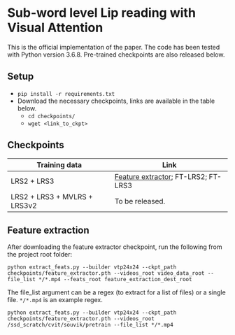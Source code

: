 # Sub-word level Lip reading with Visual Attention

This is the official implementation of the paper. The code has been tested with Python version 3.6.8. Pre-trained checkpoints are also released below. 

## Setup
- `pip install -r requirements.txt`
- Download the necessary checkpoints, links are available in the table below.
  - `cd checkpoints/`
  - `wget <link_to_ckpt>`

## Checkpoints

|Training data|Link                         |
|-------------------------------|-----------------------------|
|LRS2 + LRS3|[Feature extractor](https://www.robots.ox.ac.uk/~vgg/research/vtp-for-lip-reading/checkpoints/public_train_data/feature_extractor.pth); FT-LRS2; FT-LRS3          |
|LRS2 + LRS3 + MVLRS + LRS3v2| To be released.

## Feature extraction

After downloading the feature extractor checkpoint, run the following from the project root folder:

`python extract_feats.py --builder vtp24x24 --ckpt_path checkpoints/feature_extractor.pth --videos_root video_data_root --file_list */*.mp4 --feats_root feature_extraction_dest_root`

The file_list argument can be a regex (to extract for a list of files) or a single file. `*/*.mp4` is an example regex. 

```
python extract_feats.py --builder vtp24x24 --ckpt_path checkpoints/feature_extractor.pth --videos_root /ssd_scratch/cvit/souvik/pretrain --file_list */*.mp4
```